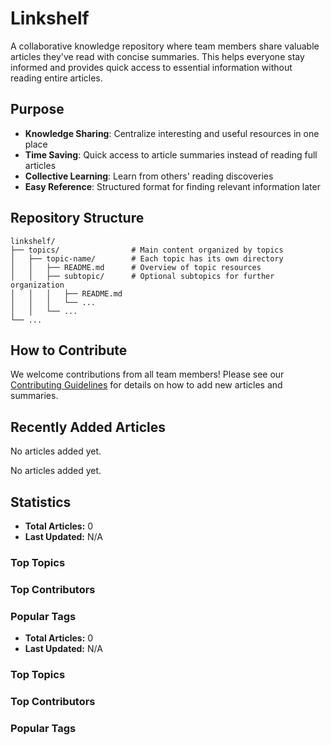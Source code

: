 # Linkshelf

A collaborative knowledge repository where team members share valuable articles they've read with concise summaries. This helps everyone stay informed and provides quick access to essential information without reading entire articles.

## Purpose

- **Knowledge Sharing**: Centralize interesting and useful resources in one place
- **Time Saving**: Quick access to article summaries instead of reading full articles
- **Collective Learning**: Learn from others' reading discoveries
- **Easy Reference**: Structured format for finding relevant information later

## Repository Structure

```
linkshelf/
├── topics/                # Main content organized by topics
│   ├── topic-name/        # Each topic has its own directory
│   │   ├── README.md      # Overview of topic resources
│   │   ├── subtopic/      # Optional subtopics for further organization
│   │   │   ├── README.md
│   │   │   └── ...
│   │   └── ...
└── ...
```
## How to Contribute

We welcome contributions from all team members! Please see our [Contributing Guidelines](CONTRIBUTING.md) for details on how to add new articles and summaries.

## Recently Added Articles

No articles added yet.

No articles added yet.

## Statistics

- **Total Articles:** 0
- **Last Updated:** N/A

### Top Topics


### Top Contributors


### Popular Tags



- **Total Articles:** 0
- **Last Updated:** N/A

### Top Topics


### Top Contributors


### Popular Tags


